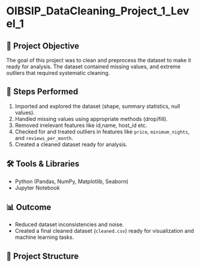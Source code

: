 # OIBSIP_DataCleaning_Project_1_Level_1

## 📌 Project Objective
The goal of this project was to clean and preprocess the dataset to make it ready for analysis. The dataset contained missing values, and extreme outliers that required systematic cleaning.

## 🔧 Steps Performed
1. Imported and explored the dataset (shape, summary statistics, null values).
2. Handled missing values using appropriate methods (drop/fill).
3. Removed irrelevant features like id,name, host_id etc.
4. Checked for and treated outliers in features like `price`, `minimum_nights`, and `reviews_per_month`.
5. Created a cleaned dataset ready for analysis.

## 🛠 Tools & Libraries
- Python (Pandas, NumPy, Matplotlib, Seaborn)
- Jupyter Notebook

## 📊 Outcome
- Reduced dataset inconsistencies and noise.
- Created a final cleaned dataset (`cleaned.csv`) ready for visualization and machine learning tasks.

## 📂 Project Structure

